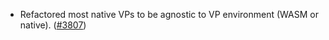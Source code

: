 - Refactored most native VPs to be agnostic to VP environment (WASM or native).
  ([\#3807](https://github.com/anoma/namada/pull/3807))